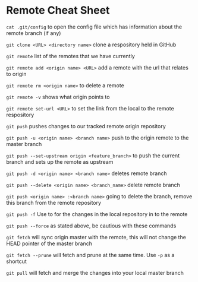 # Remote Cheat Sheet

`cat .git/config` to open the config file which has information about the remote branch (if any)

`git clone <URL> <directory name>` clone a respository held in GitHub

`git remote` list of the remotes that we have currently

`git remote add <origin name> <URL>`  add a remote with the url that relates to origin

`git remote rm <origin name>` to delete a remote

`git remote -v` shows what origin points to

`git remote set-url <URL>` to set the link from the local to the remote respository

`git push` pushes changes to our tracked remote origin repository

`git push -u <origin name> <branch name>` push to the origin remote to the master branch

`git push --set-upstream origin <feature_branch>` to push the current branch and sets up the remote as upstream

`git push -d <origin name> <branch name>` deletes remote branch

`git push --delete <origin name> <branch_name>` delete remote branch 

`git push <origin name> :<branch name>` going to delete the branch, remove this branch from the remote repository

`git push -f` Use to for the changes in the local repository in to the remote

`git push --force` as stated above, be cautious with these commands

`git fetch` will sync origin master with the remote, this will not change the HEAD pointer of the master branch

`git fetch --prune` will fetch and prune at the same time. Use `-p` as a shortcut

`git pull` will fetch and merge the changes into your local master branch

